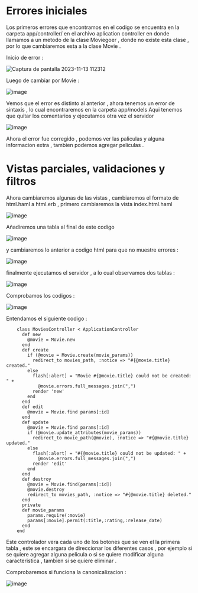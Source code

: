 # Errores iniciales

Los primeros errores que encontramos en el codigo se encuentra en la carpeta app/controller/ en el archivo aplication controller en donde llamamos 
a un metodo de la clase Moviegoer , donde no existe esta clase , por lo que cambiaremos esta a la clase Movie .

Inicio de error :

![Captura de pantalla 2023-11-13 112312](https://github.com/peg1163/CC3S2/assets/92898224/df4827cc-9226-4964-bcef-84c9e6db93e3)

Luego de cambiar por Movie : 

![image](https://github.com/peg1163/CC3S2/assets/92898224/4a5d8c8c-385a-41a7-aab4-fdcac2fabfe3)

Vemos que el error es distinto al anterior , ahora tenemos un error de sintaxis , lo cual encontraremos en la carpeta app/models 
Aqui tenemos que quitar los comentarios y ejecutamos otra vez el servidor

![image](https://github.com/peg1163/CC3S2/assets/92898224/98e3ff3b-4336-404a-b6ea-a0485bbd20a6)

Ahora el error fue corregido , podemos ver las paliculas y alguna informacion extra , tambien podemos agregar peliculas .

# Vistas parciales, validaciones y filtros

Ahora cambiaremos algunas de las vistas , cambiaremos el formato de html.haml a html.erb , primero cambiaremos la vista index.html.haml 

![image](https://github.com/peg1163/CC3S2/assets/92898224/fbc61eb3-7763-4aaa-b03e-0ccf30fd9f97)

Añadiremos una tabla al final de este codigo 

![image](https://github.com/peg1163/CC3S2/assets/92898224/4eada664-c221-4949-b59b-a553b19e97ce)

y cambiaremos lo anterior a codigo html para que no muestre errores : 

![image](https://github.com/peg1163/CC3S2/assets/92898224/2bfc81f6-140d-4d66-921a-be47b46933e9)

finalmente ejecutamos el servidor , a lo cual observamos dos tablas :

![image](https://github.com/peg1163/CC3S2/assets/92898224/00fc8851-9ba7-42cb-b0cd-853e2108438a)

Comprobamos los codigos :

![image](https://github.com/peg1163/CC3S2/assets/92898224/42a3a9b4-5920-4396-8de8-554fcf76fe8b)


Entendamos el siguiente codigo : 

        class MoviesController < ApplicationController
          def new
            @movie = Movie.new
          end 
          def create
            if (@movie = Movie.create(movie_params))
              redirect_to movies_path, :notice => "#{@movie.title} created."
            else
              flash[:alert] = "Movie #{@movie.title} could not be created: " +
                @movie.errors.full_messages.join(",")
              render 'new'
            end
          end
          def edit
            @movie = Movie.find params[:id]
          end
          def update
            @movie = Movie.find params[:id]
            if (@movie.update_attributes(movie_params))
              redirect_to movie_path(@movie), :notice => "#{@movie.title} updated."
            else
              flash[:alert] = "#{@movie.title} could not be updated: " +
                @movie.errors.full_messages.join(",")
              render 'edit'
            end
          end
          def destroy
            @movie = Movie.find(params[:id])
            @movie.destroy
            redirect_to movies_path, :notice => "#{@movie.title} deleted."
          end
          private
          def movie_params
            params.require(:movie)
            params[:movie].permit(:title,:rating,:release_date)
          end
        end
        
Este controlador vera cada uno de los botones que se ven el la primera tabla , este se encargara de direccionar los diferentes casos , por ejemplo si se 
quiere agregar alguna pelicula o si se quiere modificar alguna caracteristica , tambien si se quiere eliminar .

Comprobaremos si funciona la canonicalizacion :

![image](https://github.com/peg1163/CC3S2/assets/92898224/9ea7d513-ff94-4f14-93dd-83c34ca8a972)





